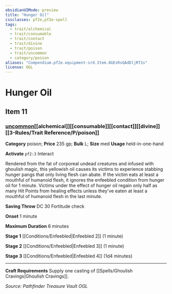 ```yaml
---
obsidianUIMode: preview
title: "Hunger Oil"
cssclasses: pf2e,pf2e-spell
tags:
  - trait/alchemical
  - trait/consumable
  - trait/contact
  - trait/divine
  - trait/poison
  - trait/uncommon
  - category/poison
aliases: "Compendium.pf2e.equipment-srd.Item.8GEsRsQAdDljRT1s"
license: OGL
---
```

# Hunger Oil
## Item 11
### [uncommon](uncommon "Uncommon Rarity Trait")[[alchemical]][[consumable]][[contact]][[divine]][[3-Rules/Trait Reference/P/poison]]

**Category** poison; 
**Price** 235 gp; 
**Bulk** L; **Size** med
**Usage** held-in-one-hand

**Activate** `pf2:3` Interact

Rendered from the fat of corporeal undead creatures and infused with ghoulish magic, this yellowish oil causes its victims to experience stabbing hunger pangs that only living flesh can abate. If the victim eats at least a mouthful of humanoid flesh, it ignores the enfeebled condition from hunger oil for 1 minute. Victims under the effect of hunger oil regain only half as many Hit Points from healing effects unless they've eaten at least a mouthful of humanoid flesh in the last minute.

**Saving Throw** DC 30 Fortitude check

**Onset** 1 minute

**Maximum Duration** 6 minutes

**Stage 1** [[Conditions/Enfeebled|Enfeebled 2]] (1 minute)

**Stage 2** [[Conditions/Enfeebled|Enfeebled 3]] (1 minute)

**Stage 3** [[Conditions/Enfeebled|Enfeebled 4]] (1d4 minutes)

* * *

**Craft Requirements** Supply one casting of [[Spells/Ghoulish Cravings|Ghoulish Cravings]].

*Source: Pathfinder Treasure Vault*
*OGL*